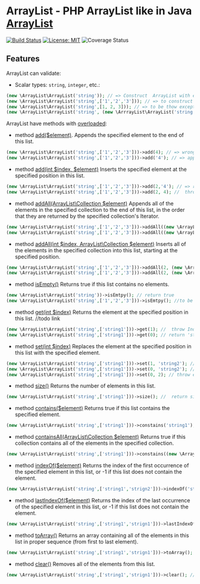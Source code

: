 # ArrayList - PHP ArrayList like in Java [ArrayList](https://docs.oracle.com/javase/7/docs/api/java/util/ArrayList.html)

[![Build Status](https://travis-ci.org/makeey/ArrayList.svg?branch=master)](https://travis-ci.org/makeey/ArrayList)
[![License: MIT](https://img.shields.io/badge/License-MIT-yellow.svg)](https://opensource.org/licenses/MIT)
![Coverage Status](https://coveralls.io/repos/github/makeey/ArrayList/badge.svg?branch=dev)

## Features

ArrayList can validate:

- Scalar types: `string`, `integer`, etc.:

```php
(new \ArrayList\ArrayList('string')); // => Construct  ArrayList with empty values type 'string'
(new \ArrayList\ArrayList('string',['1','2','3'])); // => to construct object
(new \ArrayList\ArrayList('string',[1, 2, 3])); // => to be thow exception
(new \ArrayList\ArrayList('string', (new \ArrrayList\ArrayList('string',['foo','bar'])))); // => Construct  ArrayList with values from other ArrayList
```

ArrayList have methods with [overloaded](https://en.wikipedia.org/wiki/Function_overloading):
- method [add($element)](https://docs.oracle.com/javase/7/docs/api/java/util/ArrayList.html#add(E)). Appends the specified element to the end of this list.
```php
(new \ArrayList\ArrayList('string',['1','2','3']))->add(4); // => wrong type. Throw expection
(new \ArrayList\ArrayList('string',['1','2','3']))->add('4'); // => append element to end of list
```

- method [add(int $index, $element)](https://docs.oracle.com/javase/7/docs/api/java/util/ArrayList.html#add(int,%20E)) Inserts the specified element at the specified position in this list.
```php
(new \ArrayList\ArrayList('string',['1','2','3']))->add(2,'4'); // => return true
(new \ArrayList\ArrayList('string',['1','2','3']))->add(2, 4); //  throw exepction
```

- method [addAll(ArrayList\Collection $element)](https://docs.oracle.com/javase/7/docs/api/java/util/ArrayList.html#addAll(java.util.Collection))  Appends all of the elements in the specified collection to the end of this list, in the order that they are returned by the specified collection's Iterator.
```php
(new \ArrayList\ArrayList('string',['1','2','3']))->addAll((new \ArrayList\ArrayList('string', ['1', '2', '3'])); // => return true
(new \ArrayList\ArrayList('string',['1','2','3']))->addAll((new \ArrayList\ArrayList('integer', [1, 2, 3])); // => throw exception
```

- method [addAll(int $index, ArrayList\Collection $element)](https://docs.oracle.com/javase/7/docs/api/java/util/ArrayList.html#addAll(int,%20java.util.Collection))  Inserts all of the elements in the specified collection into this list, starting at the specified position.

```php
(new \ArrayList\ArrayList('string',['1','2','3']))->addAll(2, (new \ArrayList\ArrayList('string', ['1', '2', '3'])); // => return true
(new \ArrayList\ArrayList('string',['1','2','3']))->addAll(2, (new \ArrayList\ArrayList('integer', [1, 2, 3])); // => throw exception
```

- method [isEmpty()](https://docs.oracle.com/javase/7/docs/api/java/util/ArrayList.html#isEmpty())  Returns true if this list contains no elements. 
```php
(new \ArrayList\ArrayList('string'))->isEmtpy(); // return true
(new \ArrayList\ArrayList('string',['1','2','3']))->isEmtpy(); //to be false
```

- method [get(int $index)](https://docs.oracle.com/javase/7/docs/api/java/util/ArrayList.html#get(int)) Returns the element at the specified position in this list. //todo link
```php
(new \ArrayList\ArrayList('string',['string1']))->get(1); //  throw IndexOutOfBoundsException
(new \ArrayList\ArrayList('string',['string1']))->get(0); // return 'string1'
```

- method [set(int $index)](https://docs.oracle.com/javase/7/docs/api/java/util/ArrayList.html#set(int,%20E)) Replaces the element at the specified position in this list with the specified element.
```php
(new \ArrayList\ArrayList('string',['string1']))->set(1, 'string2'); //  throw IndexOutOfBoundsException
(new \ArrayList\ArrayList('string',['string1']))->set(0, 'string2'); // set new value
(new \ArrayList\ArrayList('string',['string1']))->set(0, 2); // throw exception
```

- method [size()](https://docs.oracle.com/javase/7/docs/api/java/util/ArrayList.html#size()) Returns the number of elements in this list.
```php
(new \ArrayList\ArrayList('string',['string1']))->size(); //  return size ArrayList
```

- method [contains($element)](https://docs.oracle.com/javase/7/docs/api/java/util/ArrayList.html#contains(java.lang.Object)) Returns true if this list contains the specified element.
```php
(new \ArrayList\ArrayList('string',['string1']))->constains('string1'); //  return true
```
- method [containsAll(ArrayList\Collection $element)](https://docs.oracle.com/javase/7/docs/api/java/util/AbstractCollection.html#containsAll(java.util.Collection)) Returns true if this collection contains all of the elements in the specified collection.
```php
(new \ArrayList\ArrayList('string',['string1']))->constains((new \ArrayList\ArrayList('string',['string1'])); //  return true
```

- method [indexOf($element)](https://docs.oracle.com/javase/7/docs/api/java/util/ArrayList.html#indexOf(java.lang.Object)) Returns the index of the first occurrence of the specified element in this list, or -1 if this list does not contain the element.
```php
(new \ArrayList\ArrayList('string',['string1','strign2']))->indexOf('string1'); //  return 0
```

- method [lastIndexOf($element)](https://docs.oracle.com/javase/7/docs/api/java/util/ArrayList.html#lastIndexOf(java.lang.Object)) Returns the index of the last occurrence of the specified element in this list, or -1 if this list does not contain the element.
```php
(new \ArrayList\ArrayList('string',['string1','strign1']))->lastIndexOf('string1'); //  return 1
```

- method [toArray()](https://docs.oracle.com/javase/7/docs/api/java/util/ArrayList.html#toArray()) Returns an array containing all of the elements in this list in proper sequence (from first to last element).
```php
(new \ArrayList\ArrayList('string',['string1','strign1']))->toArray(); //  return ['string1','strign1']
```

- method [clear()](https://docs.oracle.com/javase/7/docs/api/java/util/ArrayList.html#clear()) Removes all of the elements from this list.
```php
(new \ArrayList\ArrayList('string',['string1','strign1']))->clear(); //  return clear values 
```
